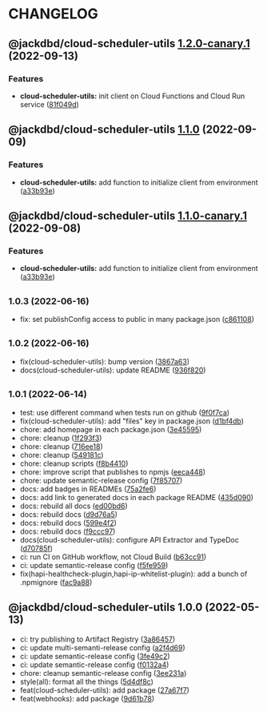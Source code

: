 # CHANGELOG

## @jackdbd/cloud-scheduler-utils [1.2.0-canary.1](https://github.com/jackdbd/calderone/compare/@jackdbd/cloud-scheduler-utils@1.1.0...@jackdbd/cloud-scheduler-utils@1.2.0-canary.1) (2022-09-13)


### Features

* **cloud-scheduler-utils:** init client on Cloud Functions and Cloud Run service ([81f049d](https://github.com/jackdbd/calderone/commit/81f049d5f8e271441a55fa123fe772ad88b311d7))

## @jackdbd/cloud-scheduler-utils [1.1.0](https://github.com/jackdbd/calderone/compare/@jackdbd/cloud-scheduler-utils@1.0.3...@jackdbd/cloud-scheduler-utils@1.1.0) (2022-09-09)


### Features

* **cloud-scheduler-utils:** add function to initialize client from environment ([a33b93e](https://github.com/jackdbd/calderone/commit/a33b93eeeaaffc0508458dedbfba2a64cebe1b81))

## @jackdbd/cloud-scheduler-utils [1.1.0-canary.1](https://github.com/jackdbd/calderone/compare/@jackdbd/cloud-scheduler-utils@1.0.3...@jackdbd/cloud-scheduler-utils@1.1.0-canary.1) (2022-09-08)


### Features

* **cloud-scheduler-utils:** add function to initialize client from environment ([a33b93e](https://github.com/jackdbd/calderone/commit/a33b93eeeaaffc0508458dedbfba2a64cebe1b81))

## <small>1.0.3 (2022-06-16)</small>

* fix: set publishConfig access to public in many package.json ([c861108](https://github.com/jackdbd/calderone/commit/c861108))

## <small>1.0.2 (2022-06-16)</small>

* fix(cloud-scheduler-utils): bump version ([3867a63](https://github.com/jackdbd/calderone/commit/3867a63))
* docs(cloud-scheduler-utils): update README ([936f820](https://github.com/jackdbd/calderone/commit/936f820))

## <small>1.0.1 (2022-06-14)</small>

* test: use different command when tests run on github ([9f0f7ca](https://github.com/jackdbd/calderone/commit/9f0f7ca))
* fix(cloud-scheduler-utils): add "files" key in package.json ([d1bf4db](https://github.com/jackdbd/calderone/commit/d1bf4db))
* chore: add homepage in each package.json ([3e45595](https://github.com/jackdbd/calderone/commit/3e45595))
* chore: cleanup ([1f293f3](https://github.com/jackdbd/calderone/commit/1f293f3))
* chore: cleanup ([716ee18](https://github.com/jackdbd/calderone/commit/716ee18))
* chore: cleanup ([549181c](https://github.com/jackdbd/calderone/commit/549181c))
* chore: cleanup scripts ([f8b4410](https://github.com/jackdbd/calderone/commit/f8b4410))
* chore: improve script that publishes to npmjs ([eeca448](https://github.com/jackdbd/calderone/commit/eeca448))
* chore: update semantic-release config ([7f85707](https://github.com/jackdbd/calderone/commit/7f85707))
* docs: add badges in READMEs ([75a2fe6](https://github.com/jackdbd/calderone/commit/75a2fe6))
* docs: add link to generated docs in each package README ([435d090](https://github.com/jackdbd/calderone/commit/435d090))
* docs: rebuild all docs ([ed00bd6](https://github.com/jackdbd/calderone/commit/ed00bd6))
* docs: rebuild docs ([d9d76a5](https://github.com/jackdbd/calderone/commit/d9d76a5))
* docs: rebuild docs ([599e4f2](https://github.com/jackdbd/calderone/commit/599e4f2))
* docs: rebuild docs ([f9ccc97](https://github.com/jackdbd/calderone/commit/f9ccc97))
* docs(cloud-scheduler-utils): configure API Extractor and TypeDoc ([d70785f](https://github.com/jackdbd/calderone/commit/d70785f))
* ci: run CI on GitHub workflow, not Cloud Build ([b63cc91](https://github.com/jackdbd/calderone/commit/b63cc91))
* ci: update semantic-release config ([f5fe959](https://github.com/jackdbd/calderone/commit/f5fe959))
* fix(hapi-healthcheck-plugin,hapi-ip-whitelist-plugin): add a bunch of .npmignore ([fac9a88](https://github.com/jackdbd/calderone/commit/fac9a88))

## @jackdbd/cloud-scheduler-utils 1.0.0 (2022-05-13)

* ci: try publishing to Artifact Registry ([3a86457](https://github.com/jackdbd/calderone/commit/3a86457))
* ci: update multi-semanti-release config ([a2f4d69](https://github.com/jackdbd/calderone/commit/a2f4d69))
* ci: update semantic-release config ([3fe49c2](https://github.com/jackdbd/calderone/commit/3fe49c2))
* ci: update semantic-release config ([f0132a4](https://github.com/jackdbd/calderone/commit/f0132a4))
* chore: cleanup semantic-release config ([3ee231a](https://github.com/jackdbd/calderone/commit/3ee231a))
* style(all): format all the things ([5d4df8c](https://github.com/jackdbd/calderone/commit/5d4df8c))
* feat(cloud-scheduler-utils): add package ([27a67f7](https://github.com/jackdbd/calderone/commit/27a67f7))
* feat(webhooks): add package ([9d61b78](https://github.com/jackdbd/calderone/commit/9d61b78))

